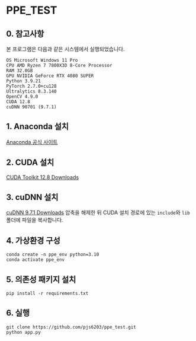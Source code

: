 # PPE_TEST

## 0. 참고사항
본 프로그램은 다음과 같은 시스템에서 실행되었습니다. 
```
OS Microsoft Windows 11 Pro
CPU AMD Ryzen 7 7800X3D 8-Core Processor
RAM 32.0GB
GPU NVIDIA GeForce RTX 4080 SUPER
Python 3.9.21
PyTorch 2.7.0+cu128
Ultralytics 8.3.140
OpenCV 4.9.0
CUDA 12.8
cuDNN 90701 (9.7.1)
```

## 1. Anaconda 설치
 [Anaconda 공식 사이트](https://www.anaconda.com/products/distribution)

## 2. CUDA 설치
[CUDA Toolkit 12.8 Downloads](https://developer.nvidia.com/cuda-12-8-0-download-archive)

## 3. cuDNN 설치
[cuDNN 9.7.1 Downloads](https://developer.nvidia.com/cudnn-9-7-1-download-archive)
압축을 해제한 뒤 CUDA 설치 경로에 있는 `include`와 `lib` 폴더에 파일을 복사합니다.

## 4. 가상환경 구성
```
conda create -n ppe_env python=3.10
conda activate ppe_env
```
## 5. 의존성 패키지 설치
```
pip install -r requirements.txt
```

## 6. 실행
```
git clone https://github.com/pjs6203/ppe_test.git
python app.py
```
